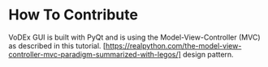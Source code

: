 # How To Contribute
VoDEx GUI is built with PyQt
and is using the Model-View-Controller (MVC) as described in this tutorial.
[https://realpython.com/the-model-view-controller-mvc-paradigm-summarized-with-legos/] design pattern.
